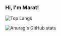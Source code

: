 
### Hi, I'm Marat!

![Top Langs](https://github-readme-stats.vercel.app/api/top-langs/?username=Rigbir&layout=compact)

![Anurag's GitHub stats](https://github-readme-stats.vercel.app/api?username=Rigbir&show_icons=true&theme=radical)
<!--
**Rigbir/Rigbir** is a ✨ _special_ ✨ repository because its `README.md` (this file) appears on your GitHub profile.

Here are some ideas to get you started:

- 🔭 I’m currently working on ...
- 🌱 I’m currently learning ...
- 👯 I’m looking to collaborate on ...
- 🤔 I’m looking for help with ...
- 💬 Ask me about ...
- 📫 How to reach me: ...
- 😄 Pronouns: ...
- ⚡ Fun fact: ...
-->
